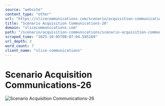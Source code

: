 ```yaml
---
source: "website"
content_type: "other"
url: "https://slicecommunications.com/scenario/acquisition-communications/scenario-acquisition-communications-26"
title: "Scenario Acquisition Communications-26"
domain: "slicecommunications.com"
path: "/scenario/acquisition-communications/scenario-acquisition-communications-26"
scraped_time: "2025-10-05T00:07:04.585189"
url_depth: 3
word_count: 7
client_name: "slice-communications"
---
```


# Scenario Acquisition Communications-26

![Scenario Acquisition Communications-26](https://slicecommunications.com/wp-content/uploads/2019/02/Scenario-Acquisition-Communications-26-300x300.png)